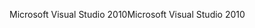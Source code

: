 <span data-ttu-id="40a84-101">Microsoft Visual Studio 2010</span><span class="sxs-lookup"><span data-stu-id="40a84-101">Microsoft Visual Studio 2010</span></span>